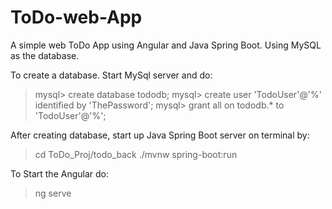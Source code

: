 # ToDo-web-App
A simple web ToDo App using Angular and Java Spring Boot. Using MySQL as the database.

To create a database. Start MySql server and do:

  > mysql> create database tododb;
  > mysql> create user 'TodoUser'@'%' identified by 'ThePassword';
  > mysql> grant all on tododb.* to 'TodoUser'@'%';
  
 
After creating database, start up Java Spring Boot server on terminal by:
  > cd ToDo_Proj/todo_back
  > ./mvnw spring-boot:run 
  
To Start the Angular do:
  > ng serve
